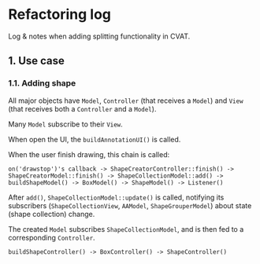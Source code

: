 # Refactoring log

Log & notes when adding splitting functionality in CVAT.

## 1. Use case

### 1.1. Adding shape

All major objects have `Model`, `Controller` (that receives a `Model`) and `View` (that receives both a `Controller` and a `Model`).

Many `Model` subscribe to their `View`.

When open the UI, the `buildAnnotationUI()` is called.

When the user finish drawing, this chain is called:

```text
on('drawstop')'s callback -> ShapeCreatorController::finish() -> ShapeCreatorModel::finish() -> ShapeCollectionModel::add() -> buildShapeModel() -> BoxModel() -> ShapeModel() -> Listener()
```

After `add()`, `ShapeCollectionModel::update()` is called, notifying its subscribers (`ShapeCollectionView`, `AAModel`, `ShapeGrouperModel`) about state (shape collection) change.

The created `Model` subscribes `ShapeCollectionModel`, and is then fed to a corresponding `Controller`.

```text
buildShapeController() -> BoxController() -> ShapeController()
```
